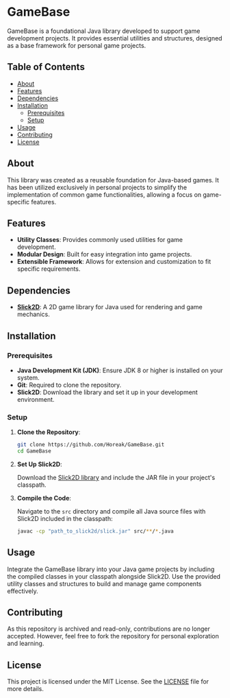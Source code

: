 # GameBase

GameBase is a foundational Java library developed to support game development projects. It provides essential utilities and structures, designed as a base framework for personal game projects.

## Table of Contents

- [About](#about)
- [Features](#features)
- [Dependencies](#dependencies)
- [Installation](#installation)
  - [Prerequisites](#prerequisites)
  - [Setup](#setup)
- [Usage](#usage)
- [Contributing](#contributing)
- [License](#license)

## About

This library was created as a reusable foundation for Java-based games. It has been utilized exclusively in personal projects to simplify the implementation of common game functionalities, allowing a focus on game-specific features.

## Features

- **Utility Classes**: Provides commonly used utilities for game development.
- **Modular Design**: Built for easy integration into game projects.
- **Extensible Framework**: Allows for extension and customization to fit specific requirements.

## Dependencies

- **[Slick2D](http://slick.ninjacave.com/)**: A 2D game library for Java used for rendering and game mechanics.

## Installation

### Prerequisites

- **Java Development Kit (JDK)**: Ensure JDK 8 or higher is installed on your system.
- **Git**: Required to clone the repository.
- **Slick2D**: Download the library and set it up in your development environment.

### Setup

1. **Clone the Repository**:

   ```bash
   git clone https://github.com/Horeak/GameBase.git
   cd GameBase
   ```

2. **Set Up Slick2D**:

   Download the [Slick2D library](http://slick.ninjacave.com/) and include the JAR file in your project's classpath.

3. **Compile the Code**:

   Navigate to the `src` directory and compile all Java source files with Slick2D included in the classpath:

   ```bash
   javac -cp "path_to_slick2d/slick.jar" src/**/*.java
   ```

## Usage

Integrate the GameBase library into your Java game projects by including the compiled classes in your classpath alongside Slick2D. Use the provided utility classes and structures to build and manage game components effectively.

## Contributing

As this repository is archived and read-only, contributions are no longer accepted. However, feel free to fork the repository for personal exploration and learning.

## License

This project is licensed under the MIT License. See the [LICENSE](LICENSE) file for more details.
